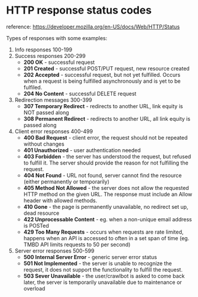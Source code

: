 # HTTP response status codes

reference: https://developer.mozilla.org/en-US/docs/Web/HTTP/Status

Types of responses with some examples:
1.  Info responses 100-199
2. Success responses 200-299
	- __200 OK__ - successful request
	- __201 Created__ - successful POST/PUT request, new resource created
	- __202 Accepted__ - successful request, but not yet fulfilled. Occurs when a request is being fulfilled asynchronously and is yet to be fulfiled.
	- __204 No Content__ -  successful DELETE request
3. Redirection messages 300-399
	- **307 Temporary Redirect** - redirects to another URL, link equity is NOT passed along
	- **308 Permanent Redirect** - redirects to another URL, all link equity is passed along
4. Client error responses 400-499
	- __400 Bad Request__ - client error, the request should not be repeated without changes
	- __401 Unauthorized__ - user authentication needed
	- __403 Forbidden__ - the server has understood the request, but refused to fulfill it. The server should provide the reason for not fulfilling the request.
	- __404 Not Found__ - URL not found, server cannot find the resource (either permanently or temporarily)
	- __405 Method Not Allowed__ - the server does not allow the requested HTTP method on the given URL. The response must include an Allow header with allowed methods.
	- __410 Gone__ - the page is permanently unavailable, no redirect set up, dead resource
	- **422 Unprocessable Content** - eg. when a non-unique email address is POSTed
	- __429 Too Many Requests__ - occurs when requests are rate limited, happens when an API is accessed to often in a set span of time (eg. TMBD API limits requests to 50 per second)
1. Server error responses 500-599
	- __500 Internal Server Error__ - generic server error status
	- __501 Not Implemented__ - the server is unable to recognize the request, it does not support the functionality to fulfill the request.
	- __503 Sever Unavailable__ - the user/crawlbot is asked to come back later, the server is temporarily unavailable due to maintenance or overload